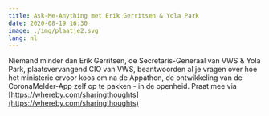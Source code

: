 ```yaml
---
title: Ask-Me-Anything met Erik Gerritsen & Yola Park
date: 2020-08-19 16:30
image: ./img/plaatje2.svg
lang: nl
---
```


Niemand minder dan Erik Gerritsen, de Secretaris-Generaal van VWS & Yola Park, plaatsvervangend CIO van VWS, beantwoorden al je vragen over hoe het ministerie ervoor koos om na de Appathon, de ontwikkeling van de CoronaMelder-App zelf op te pakken - in de openheid.
Praat mee via [https://whereby.com/sharingthoughts](https://whereby.com/sharingthoughts)

